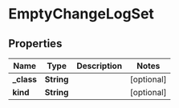 

# EmptyChangeLogSet

## Properties

Name | Type | Description | Notes
------------ | ------------- | ------------- | -------------
**_class** | **String** |  |  [optional]
**kind** | **String** |  |  [optional]




